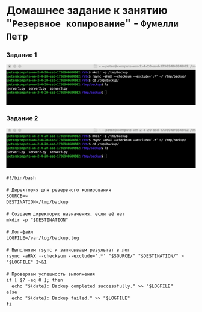 # Домашнее задание к занятию "`Резервное копирование`" - `Фумелли Петр`

### Задание 1

![alt text](https://github.com/PeterFumelli/recovery/blob/main/img/rsync.png)

### Задание 2

![alt text](https://github.com/PeterFumelli/recovery/blob/main/img/rsync.png)


```
#!/bin/bash

# Директория для резервного копирования
SOURCE=~
DESTINATION=/tmp/backup

# Создаем директорию назначения, если её нет
mkdir -p "$DESTINATION"

# Лог-файл
LOGFILE=/var/log/backup.log

# Выполняем rsync и записываем результат в лог
rsync -aHAX --checksum --exclude='.*' "$SOURCE/" "$DESTINATION/" > "$LOGFILE" 2>&1

# Проверяем успешность выполнения
if [ $? -eq 0 ]; then
  echo "$(date): Backup completed successfully." >> "$LOGFILE"
else
  echo "$(date): Backup failed." >> "$LOGFILE"
fi
```
